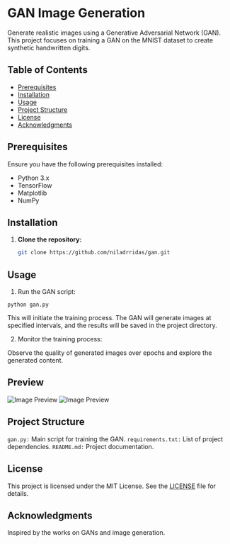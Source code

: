 # GAN Image Generation

Generate realistic images using a Generative Adversarial Network (GAN). This project focuses on training a GAN on the MNIST dataset to create synthetic handwritten digits.

## Table of Contents
- [Prerequisites](#prerequisites)
- [Installation](#installation)
- [Usage](#usage)
- [Project Structure](#project-structure)
- [License](#license)
- [Acknowledgments](#acknowledgments)

## Prerequisites

Ensure you have the following prerequisites installed:

- Python 3.x
- TensorFlow
- Matplotlib
- NumPy

## Installation

1. **Clone the repository:**

   ```bash
   git clone https://github.com/niladrridas/gan.git

## Usage
1. Run the GAN script:

`python gan.py`

This will initiate the training process. The GAN will generate images at specified intervals, and the results will be saved in the project directory.

2. Monitor the training process:

Observe the quality of generated images over epochs and explore the generated content.

## Preview
![Image Preview](https://github.com/niladrridas/gan-image-generation/blob/main/Screenshot%202024-02-05%20at%2022.25.44.png)
![Image Preview](https://github.com/niladrridas/gan-image-generation/blob/main/Screenshot%202024-02-05%20at%2022.25.59.png)

## Project Structure
`gan.py:` Main script for training the GAN.
`requirements.txt:` List of project dependencies.
`README.md:` Project documentation.

## License
This project is licensed under the MIT License. See the [LICENSE](https://github.com/niladrridas/gan/blob/main/LICENSE) file for details.

## Acknowledgments
Inspired by the works on GANs and image generation.
